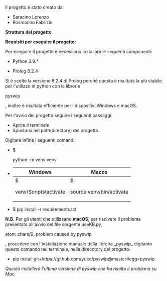 Il progetto è stato creato da:

- Saracino Lorenzo
- Rosmarino Fabrizio

**Struttura del progetto**


**Requisiti per eseguire il progetto:**

Per eseguire il progetto è necessario installare le seguenti componenti:

- <p> Python 3.9.* </p>
- <p> Prolog 8.2.4 </p>

Si è scelto la versione 8.2.4 di Prolog perché questa è risultata la più stabile per l'utilizzo in python con la librerie <p> pyswip </p>, 
inoltre è risultata efficiente per i dispositivi Windows e macOS. 

Per l'avvio del progetto seguire i seguenti passaggi:

- Aprire il terminale
- Spostarsi nel path(directory) del progetto.

Digitare infine i seguenti comandi:

- $ <p> python -m venv venv </P>       

- |  Windows                                 | Macos                                    |
  |------------------------------------------|------------------------------------------|
  | $ <p> venv\Scripts\activate </p>         | $ <p> source venv/bin/activate </p>      |

- $ pip install -r requirements.txt
  
**N.B.** Per gli utenti che utilizzano **macOS**, per risolvere il problema presentato all'avvio del file sorgente useKB.py, 
<p> atom_chars/2, problem caused by pyswip </p>, procedere con l'installazione manuale della libreria _pyswip_ digitanto questo
comando nel terminale, nella direcotory del progetto:

- <p> pip install git+https://github.com/yuce/pyswip@master#egg=pyswip </p>

_Questo installerà l'ultima versione di pyswip che ha risolto il problema su Mac._








